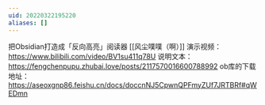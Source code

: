 ```yaml
---
uid: 20220322195220
aliases: []
---
```

把Obsidian打造成「反向高亮」阅读器 [[风尘噗噗（啊）]]
演示视频： https://www.bilibili.com/video/BV1su411q78U
说明文本： https://fengchenpupu.zhubai.love/posts/2117570016600788992
ob库的下载地址： https://aseoxgnp86.feishu.cn/docs/doccnNJ5CpwnQPFmyZUf7JRTBRf#qWEDmn
